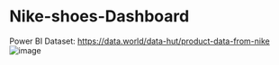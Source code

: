 # Nike-shoes-Dashboard
Power BI
Dataset: https://data.world/data-hut/product-data-from-nike
![image](https://github.com/Piriyanka18/Nike-shoes-Dashboard/assets/80697383/e7be24f6-81e5-4e7a-8831-d51ec15f88e2)


